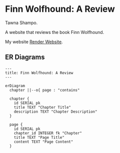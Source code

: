 # Finn Wolfhound: A Review
Tawna Shampo.

A website that reviews the book Finn Wolfhound.

My website [Render Website](https://finn-wolfhound-a-review.onrender.com).


## ER Diagrams
```mermaid
---
title: Finn Wolfhound: A Review
---

erDiagram
  chapter ||--o{ page : "contains"

  chapter {
    id SERIAL pk
    title TEXT "Chapter Title"
    description TEXT "Chapter Description"
  }

  page {
    id SERIAL pk
    chapter_id INTEGER fk "Chapter"
    title TEXT "Page Title"
    content TEXT "Page Content"
  }

```
